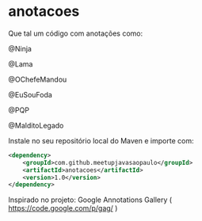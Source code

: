 # anotacoes

Que tal um código com anotações como:

@Ninja

@Lama

@OChefeMandou

@EuSouFoda

@PQP

@MalditoLegado

Instale no seu repositório local do Maven e importe com:

```xml
<dependency>
	<groupId>com.github.meetupjavasaopaulo</groupId>
	<artifactId>anotacoes</artifactId>
	<version>1.0</version>
</dependency>
```

Inspirado no projeto: Google Annotations Gallery ( https://code.google.com/p/gag/ )		
		
		
